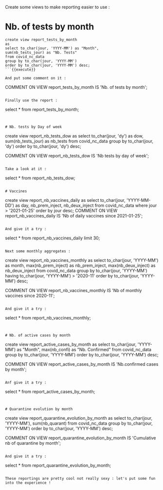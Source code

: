 Create some views to make reporting easier to use :


# Nb. of tests by month

```
create view report_tests_by_month
as
select to_char(jour, 'YYYY-MM') as "Month",
sum(nb_tests_jour) as "Nb. Tests"
from covid_nc_data
group by to_char(jour, 'YYYY-MM')
order by to_char(jour, 'YYYY-MM') desc;
```{{execute}}

And put some comment on it :

```
COMMENT ON VIEW report_tests_by_month IS 'Nb. of tests by month';
```{{execute}}

Finally use the report :

```
select * from report_tests_by_month;
```{{execute}}


# Nb. tests by Day of week

```
create view report_nb_tests_dow
as
select 
to_char(jour, 'dy') as dow,
sum(nb_tests_jour) as nb_tests
from covid_nc_data
group by to_char(jour, 'dy')
order by to_char(jour, 'dy') desc;

COMMENT ON VIEW report_nb_tests_dow IS 'Nb tests by day of week';
```{{execute}}

Take a look at it :

```
select *
from report_nb_tests_dow;
```{{execute}}

# Vaccines

```
create view report_nb_vaccines_daily as
select
to_char(jour, 'YYYY-MM-DD') as day,
nb_prem_inject,
nb_deux_inject
from covid_nc_data
where jour > '2021-01-25'
order by jour desc;
COMMENT ON VIEW report_nb_vaccines_daily IS 'Nb of daily vaccines since 2021-01-25';
```{{execute}}

And give it a try :

```
select *
from report_nb_vaccines_daily
limit 30;
```{{execute}}

Next some monthly aggregates :

```
create view report_nb_vaccines_monthly as
select
to_char(jour, 'YYYY-MM') as month,
max(nb_prem_inject) as nb_prem_inject,
max(nb_deux_inject) as nb_deux_inject
from covid_nc_data
group by to_char(jour, 'YYYY-MM')
having to_char(jour, 'YYYY-MM') > '2020-11'
order by to_char(jour, 'YYYY-MM') desc;

COMMENT ON VIEW report_nb_vaccines_monthly IS 'Nb of monthly vaccines since 2020-11';
```{{execute}}

And give it a try :

```
select *
from report_nb_vaccines_monthly;
```{{execute}}


# Nb. of active cases by month

```
create view report_active_cases_by_month
as
select to_char(jour, 'YYYY-MM') as "Month",
max(nb_confi) as "Nb. Confirmed"
from covid_nc_data
group by to_char(jour, 'YYYY-MM')
order by to_char(jour, 'YYYY-MM') desc;

COMMENT ON VIEW report_active_cases_by_month IS 'Nb.confirmed cases by month';
```{{execute}}

Anf give it a try :

```
select * from report_active_cases_by_month;
```{{execute}}


# Quarantine evolution by month

```
create view report_quarantine_evolution_by_month
as
select to_char(jour, 'YYYY-MM'),
sum(nb_quarant)
from covid_nc_data
group by to_char(jour, 'YYYY-MM')
order by to_char(jour, 'YYYY-MM') desc;

COMMENT ON VIEW report_quarantine_evolution_by_month IS 'Cumulative nb of quarantine by month';
```{{execute}}

And give it a try :

```
select * from report_quarantine_evolution_by_month;
```{{execute}}

These reportings are pretty cool not really sexy : let's put some fun into the experience !